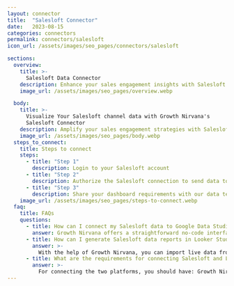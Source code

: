 ```yaml
---
layout: connector
title:  "Salesloft Connector"
date:   2023-08-15
categories: connectors
permalink: connectors/salesloft
icon_url: /assets/images/seo_pages/connectors/salesloft

sections:
  overview:
    title: >-
      Salesloft Data Connector
    description: Enhance your sales engagement insights with Salesloft integration. Seamlessly merge sales activity data from Salesloft with Looker Studio's analytical capabilities, unlocking insights that shape sales strategies, lead engagement, and operational excellence.
    image_url: /assets/images/seo_pages/overview.webp

  body:
    title: >-
      Visualize Your Salesloft channel data with Growth Nirvana's
      Salesloft Connector
    description: Amplify your sales engagement strategies with Salesloft insights integrated into Looker Studio.
    image_url: /assets/images/seo_pages/body.webp
  steps_to_connect:
    title: Steps to connect
    steps:
      - title: "Step 1"
        description: Login to your Salesloft account
      - title: "Step 2"
        description: Authorize the Salesloft connection to send data to Growth Nirvana
      - title: "Step 3"
        description: Share your dashboard requirements with our data team. We will build the report for you.
    image_url: /assets/images/seo_pages/steps-to-connect.webp
  faq:
    title: FAQs
    questions:
      - title: How can I connect my Salesloft data to Google Data Studio/Looker Studio?
        answer: Growth Nirvana offers a straightforward no-code interface to connect to Salesloft data sources.
      - title: How can I generate Salesloft data reports in Looker Studio?
        answer: >-
          With the help of Growth Nirvana, you can import live data from Salesloft into Looker Studio. These data can be viewed in charts, tables, and dashboards to generate branded reports that can be shared instantly.
      - title: What are the requirements for connecting Salesloft and Looker Studio?
        answer: >-
          For connecting the two platforms, you should have: Growth Nirvana Account and Salesloft Ads Account
---
```

